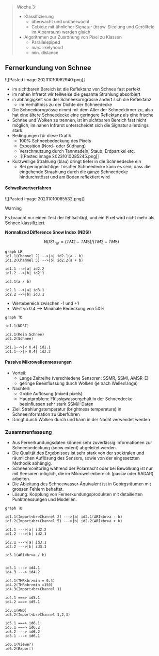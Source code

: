 > Woche 3:
> - Klassifizierung
> 	- überwacht und unüberwacht
> 	- Gebiete mit ähnlicher Signatur (bspw. Siedlung und Geröllfeld im Alpenraum) werden gleich
> - Algorithmen zur Zuordnung von Pixel zu Klassen
> 	- Parallelepiped
> 	- max. likelyhood
> 	- min. distance

## Fernerkundung von Schnee
![[Pasted image 20231010082940.png]]

- im sichtbaren Bereich ist die Reflektanz von Schnee fast perfekt
- im nahen Infrarot wir teilweise die gesamte Strahlung absorbiert
- in abhängigkeit von der Schneekorngrösse ändert sich die Reflektanz
	- im Verhältniss zu der Dichte der Schneedecke
- Die Schneekorngrösse nimmt mit dem Alter der Schneekörner zu, also hat eine ältere Schneedecke eine geringere Reflektanz als eine frische
- Schnee und Wolken zu trennen, ist im sichtbaren Bereich fast nicht möglich, im nahen Infrarot unterscheidet sich die Signatur allerdings stark
- Bedingungen für diese Grafik
	- 100% Schneebedeckung des Pixels
	- Exposition (Nord- oder Südhang)
	- Verschmutzung durch Tannnadeln, Staub, Erdpartikel etc.
	- ![[Pasted image 20231010085245.png]]
- Kurzwellige Strahlung (blau) dringt tiefer in die Schneedecke ein
	- Bei geringmächtiger frischer Schneedecke kann es sein, dass die eingehende Straahlung durch die ganze Schneedecke hindurchstösst und am Boden reflektiert wird

#### Schwellwertverfahren
![[Pasted image 20231010085532.png]]

> [!warning]
> Es braucht nur einen Test der fehlschlägt, und ein Pixel wird nicht mehr als Schnee klassifiziert.


**Normalized Difference Snow Index (NDSI)**

$$
NDSI_{TM} = (TM2 - TM5)/(TM2 + TM5)
$$


```mermaid
graph LR
id1.1(Channel 2) -->|a| id2.1(a - b)
id1.2(Channel 5) -->|b| id2.2(a + b)

id1.1 -->|a| id2.2
id1.2 -->|b| id2.1

id3.1(a / b)

id2.1 -->|a| id3.1
id2.2 -->|b| id3.1

```

- Wertebereich zwischen -1 und +1
- Wert vo 0.4 --> Minimale Bedeckung von 50%

```mermaid
graph TD

id1.1(NDSI)

id2.1(Kein Schnee)
id2.2(Schnee)

id1.1-->|< 0.4| id2.1
id1.1-->|> 0.4| id2.2

```

#### Passive Mikrowellenmessungen

- Vorteil:
	- Lange Zeitreihe (verschiedene Sensoren: SSMR, SSMI, AMSR-E)
	- geringe Beeinflussung durch Wolken (je nach Wellenlänge)
- Nachteil:
	- Grobe Auflösung (mixed pixels)
	- Hauptproblem: Flüssigwassergehalt in der Schneedecke beeinflussen sehr stark SSM/I-Daten
- Ziel: Strahlungstemperatur (brightness temperature) in  Schneeinformation zu überführen
- Dringt durch Wolken durch und kann in der Nacht verwendet werden

### Zusammenfassung

- Aus Fernerkundungsdaten können sehr zuverlässig Informationen zur Schneebedeckung (snow extent) abgeleitet werden.
- Die Qualität des Ergebnisses ist sehr stark von der spektralen und räumlichen Auflösung des Sensors, sowie von der eingesetzten Methodik abhängig.
- Schneemonitoring während der Polarnacht oder bei Bewölkung ist nur mit Sensoren möglich, die im Mikrowellenbereich (passiv oder RADAR) arbeiten.
- Die Ableitung des Schneewasser-Äquivalent ist in Gebirgsräumen mit grossen Fehlern behaftet.
- Lösung: Kopplung von Fernerkundungsprodukten mit detailierten Punktmessungen und Modellen.


```mermaid
graph TD

id1.1(Import<br>Channel 2) --->|a| id2.1(ARI<br>a - b)
id1.2(Import<br>Channel 5) --->|b| id2.2(ARI<br>a + b)

id1.1 --->|a| id2.2
id1.2 --->|b| id2.1

id2.1 --->|a| id3.1
id2.2 --->|b| id3.1

id3.1(ARI<br>a / b)


id3.1 ---> id4.1
id4.3 ---> id4.2

id4.1(THR<br>min = 0.4)
id4.2(THR<br>min =150)
id4.3(Import<br>Channel 1)

id4.1 ===> id5.1
id4.2 ===> id5.1

id5.1(AND)
id5.2(Import<br>Channel 1,2,3)

id5.1 ===> id6.1
id5.1 ===> id6.2
id5.2 ---> id6.2
id3.1 ---> id6.1

id6.1(Viewer)
id6.2(Export)

```



